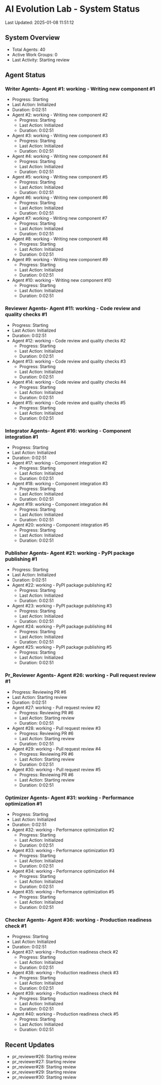 # AI Evolution Lab - System Status
Last Updated: 2025-01-08 11:51:12

## System Overview
- Total Agents: 40
- Active Work Groups: 0
- Last Activity: Starting review

## Agent Status

### Writer Agents- Agent #1: working - Writing new component #1
  - Progress: Starting
  - Last Action: Initialized
  - Duration: 0:02:51
- Agent #2: working - Writing new component #2
  - Progress: Starting
  - Last Action: Initialized
  - Duration: 0:02:51
- Agent #3: working - Writing new component #3
  - Progress: Starting
  - Last Action: Initialized
  - Duration: 0:02:51
- Agent #4: working - Writing new component #4
  - Progress: Starting
  - Last Action: Initialized
  - Duration: 0:02:51
- Agent #5: working - Writing new component #5
  - Progress: Starting
  - Last Action: Initialized
  - Duration: 0:02:51
- Agent #6: working - Writing new component #6
  - Progress: Starting
  - Last Action: Initialized
  - Duration: 0:02:51
- Agent #7: working - Writing new component #7
  - Progress: Starting
  - Last Action: Initialized
  - Duration: 0:02:51
- Agent #8: working - Writing new component #8
  - Progress: Starting
  - Last Action: Initialized
  - Duration: 0:02:51
- Agent #9: working - Writing new component #9
  - Progress: Starting
  - Last Action: Initialized
  - Duration: 0:02:51
- Agent #10: working - Writing new component #10
  - Progress: Starting
  - Last Action: Initialized
  - Duration: 0:02:51

### Reviewer Agents- Agent #11: working - Code review and quality checks #1
  - Progress: Starting
  - Last Action: Initialized
  - Duration: 0:02:51
- Agent #12: working - Code review and quality checks #2
  - Progress: Starting
  - Last Action: Initialized
  - Duration: 0:02:51
- Agent #13: working - Code review and quality checks #3
  - Progress: Starting
  - Last Action: Initialized
  - Duration: 0:02:51
- Agent #14: working - Code review and quality checks #4
  - Progress: Starting
  - Last Action: Initialized
  - Duration: 0:02:51
- Agent #15: working - Code review and quality checks #5
  - Progress: Starting
  - Last Action: Initialized
  - Duration: 0:02:51

### Integrator Agents- Agent #16: working - Component integration #1
  - Progress: Starting
  - Last Action: Initialized
  - Duration: 0:02:51
- Agent #17: working - Component integration #2
  - Progress: Starting
  - Last Action: Initialized
  - Duration: 0:02:51
- Agent #18: working - Component integration #3
  - Progress: Starting
  - Last Action: Initialized
  - Duration: 0:02:51
- Agent #19: working - Component integration #4
  - Progress: Starting
  - Last Action: Initialized
  - Duration: 0:02:51
- Agent #20: working - Component integration #5
  - Progress: Starting
  - Last Action: Initialized
  - Duration: 0:02:51

### Publisher Agents- Agent #21: working - PyPI package publishing #1
  - Progress: Starting
  - Last Action: Initialized
  - Duration: 0:02:51
- Agent #22: working - PyPI package publishing #2
  - Progress: Starting
  - Last Action: Initialized
  - Duration: 0:02:51
- Agent #23: working - PyPI package publishing #3
  - Progress: Starting
  - Last Action: Initialized
  - Duration: 0:02:51
- Agent #24: working - PyPI package publishing #4
  - Progress: Starting
  - Last Action: Initialized
  - Duration: 0:02:51
- Agent #25: working - PyPI package publishing #5
  - Progress: Starting
  - Last Action: Initialized
  - Duration: 0:02:51

### Pr_Reviewer Agents- Agent #26: working - Pull request review #1
  - Progress: Reviewing PR #6
  - Last Action: Starting review
  - Duration: 0:02:51
- Agent #27: working - Pull request review #2
  - Progress: Reviewing PR #6
  - Last Action: Starting review
  - Duration: 0:02:51
- Agent #28: working - Pull request review #3
  - Progress: Reviewing PR #6
  - Last Action: Starting review
  - Duration: 0:02:51
- Agent #29: working - Pull request review #4
  - Progress: Reviewing PR #6
  - Last Action: Starting review
  - Duration: 0:02:51
- Agent #30: working - Pull request review #5
  - Progress: Reviewing PR #6
  - Last Action: Starting review
  - Duration: 0:02:51

### Optimizer Agents- Agent #31: working - Performance optimization #1
  - Progress: Starting
  - Last Action: Initialized
  - Duration: 0:02:51
- Agent #32: working - Performance optimization #2
  - Progress: Starting
  - Last Action: Initialized
  - Duration: 0:02:51
- Agent #33: working - Performance optimization #3
  - Progress: Starting
  - Last Action: Initialized
  - Duration: 0:02:51
- Agent #34: working - Performance optimization #4
  - Progress: Starting
  - Last Action: Initialized
  - Duration: 0:02:51
- Agent #35: working - Performance optimization #5
  - Progress: Starting
  - Last Action: Initialized
  - Duration: 0:02:51

### Checker Agents- Agent #36: working - Production readiness check #1
  - Progress: Starting
  - Last Action: Initialized
  - Duration: 0:02:51
- Agent #37: working - Production readiness check #2
  - Progress: Starting
  - Last Action: Initialized
  - Duration: 0:02:51
- Agent #38: working - Production readiness check #3
  - Progress: Starting
  - Last Action: Initialized
  - Duration: 0:02:51
- Agent #39: working - Production readiness check #4
  - Progress: Starting
  - Last Action: Initialized
  - Duration: 0:02:51
- Agent #40: working - Production readiness check #5
  - Progress: Starting
  - Last Action: Initialized
  - Duration: 0:02:51


## Recent Updates
- pr_reviewer#26: Starting review
- pr_reviewer#27: Starting review
- pr_reviewer#28: Starting review
- pr_reviewer#29: Starting review
- pr_reviewer#30: Starting review
